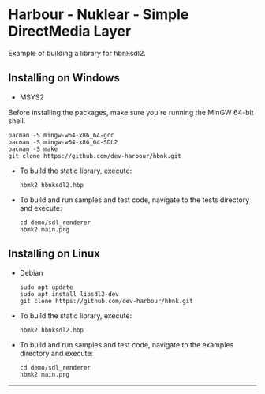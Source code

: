 # Harbour - Nuklear - Simple DirectMedia Layer

Example of building a library for hbnksdl2.

## Installing on Windows

- MSYS2

Before installing the packages, make sure you're running the MinGW 64-bit shell.

   ```
   pacman -S mingw-w64-x86_64-gcc
   pacman -S mingw-w64-x86_64-SDL2
   pacman -S make
   git clone https://github.com/dev-harbour/hbnk.git
   ```
- To build the static library, execute:

   ```
   hbmk2 hbnksdl2.hbp
   ```

- To build and run samples and test code, navigate to the tests directory and execute:

   ```
   cd demo/sdl_renderer
   hbmk2 main.prg
   ```

## Installing on Linux

- Debian

   ```
   sudo apt update
   sudo apt install libsdl2-dev
   git clone https://github.com/dev-harbour/hbnk.git
   ```
- To build the static library, execute:

   ```
   hbmk2 hbnksdl2.hbp
   ```

- To build and run samples and test code, navigate to the examples directory and execute:

   ```
   cd demo/sdl_renderer
   hbmk2 main.prg
   ```
---
